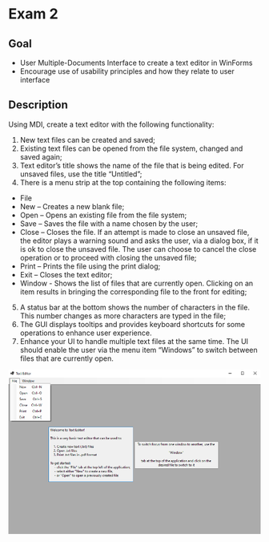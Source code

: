 # Exam 2 <br>
## Goal <br>
 - User Multiple-Documents Interface to create a text editor in WinForms
 - Encourage use of usability principles and how they relate to user interface
## Description <br>
Using MDI, create a text editor with the following functionality:<br>

1. New text files can be created and saved;
2. Existing text files can be opened from the file system, changed and saved again;
3. Text editor’s title shows the name of the file that is being edited. For unsaved files, use the title “Untitled”;
4. There is a menu strip at the top containing the following items:
 - File
  - New – Creates a new blank file;
  - Open – Opens an existing file from the file system;
  - Save – Saves the file with a name chosen by the user;
  - Close – Closes the file. If an attempt is made to close an unsaved file, the editor plays a warning sound and asks the user, via a dialog box, if it is ok to close the unsaved file. The user can choose to cancel the close operation or to proceed with closing the unsaved file;
  - Print – Prints the file using the print dialog;
  - Exit – Closes the text editor;
 - Window - Shows the list of files that are currently open. Clicking on an item results in bringing the corresponding file to the front for editing;
5. A status bar at the bottom shows the number of characters in the file. This number changes as more characters are typed in the file;
6. The GUI displays tooltips and provides keyboard shortcuts for some operations to enhance user experience.
7. Enhance your UI to handle multiple text files at the same time. The UI should enable the user via the menu item “Windows” to switch between files that are currently open.

![Editor](Editor-Screenshot.png)
